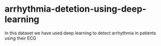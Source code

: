 # arrhythmia-detetion-using-deep-learning
In this dataset we have used deep learning  to detect arrhythmia  in patients using their ECG
